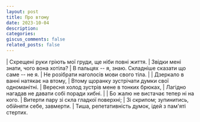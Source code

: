 ```yaml
---
layout: post
title: Про втому
date: 2023-10-04
description:
categories:
giscus_comments: false
related_posts: false
---
```



| Схрещені руки гріють мої груди, ще ніби повні життя.
| Звідки мені знати, чого вона хотіла?
| В пальцях -- я, знаю. Складніше сказати що саме -- не я.
| Не розібрати наголосів мови свого тіла.
|
| Дзеркало в ванні натякає на втому,
| Втому щоранку зустрічати думки свої одноманітні.
| Вересня холод зустрів мене в тонких брюках,
| Лагідно нагадав не давати собі поради хибні.
|
| Бо жалю не вистачає тепер ні на кого.
| Витерти пару зі скла гладкої поверхні;
| Зі скрипом; зупинитись, обійняти себе, завмерти.
| Тиша, репетативність думок, ідей з пам'яті стертих.
